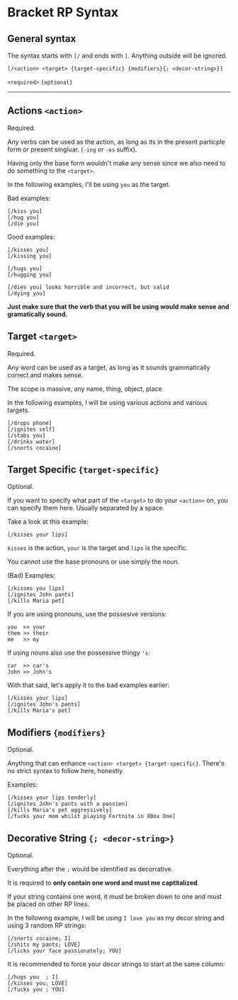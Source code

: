 # Bracket RP Syntax

## General syntax

The syntax starts with `[/` and ends with `]`. Anything outside will be ignored.

```
[/<action> <target> {target-specific} {modifiers}{; <decor-string>}]
```
`<required>` `{optional}`

---

## Actions `<action>`
Required.

Any verbs can be used as the action, as long as its in the present particple form or present singluar. (`-ing` or `-es` suffix). 

Having only the base form wouldn't make any sense since we also need to do something to the `<target>`.

In the following examples, I'll be using `you` as the target.

Bad examples:
```
[/kiss you]
[/hug you]
[/die you]
```
Good examples:
```
[/kisses you]
[/kissing you]

[/hugs you]
[/hugging you]

[/dies you] looks horrible and incorrect, but valid
[/dying you]
```

**Just make sure that the verb that you will be using would make sense and gramatically sound.**

## Target `<target>`
Required.

Any word can be used as a target, as long as it sounds grammatically correct and makes sense.

The scope is massive, any name, thing, object, place

In the following examples, I will be using various actions and various targets.

```
[/drops phone]
[/ignites self]
[/stabs you]
[/drinks water]
[/snorts cocaine]
```

## Target Specific `{target-specific}`
Optional.

If you want to specify what part of the `<target>` to do your `<action>` on, you can specify them here. Usually separated by a space.

Take a look at this example:
```
[/kisses your lips]
```
`kisses` is the action, `your` is the target and `lips` is the specific.

You cannot use the base pronouns or use simply the noun.

(Bad) Examples:
```
[/kisses you lips]
[/ignites John pants]
[/kills Maria pet]
```

If you are using pronouns, use the possesive versions:
```
you  >> your
them >> their
me   >> my
```

If using nouns also use the possessive thingy `'s`:
```
car  >> car's
John >> John's
```

With that said, let's apply it to the bad examples earlier:
```
[/kisses your lips]
[/ignites John's pants]
[/kills Maria's pet]
```

## Modifiers `{modifiers}`
Optional.

Anything that can enhance `<action> <target> {target-specific}`. There's no strict syntax to follow here, honestly.

Examples:
```
[/kisses your lips tenderly]
[/ignites John's pants with a passion]
[/kills Maria's pet aggressively]
[/fucks your mom whilst playing Fortnite in XBox One]
```

## Decorative String `{; <decor-string>}`
Optional.

Everything after the `;` would be identified as decorrative.

It is required to **only contain one word and must me captitalized**.

If your string contains one word, it must be broken down to one and must be placed on other RP lines.

In the following example, I will be using `I love you` as my decor string and using 3 random RP strings:

```
[/snorts cocaine; I]
[/shits my pants; LOVE]
[/licks your face passionately; YOU]
```

It is recommended to force your decor strings to start at the same column:

```
[/hugs you  ; I]
[/kisses you; LOVE]
[/fucks you ; YOU]
```
